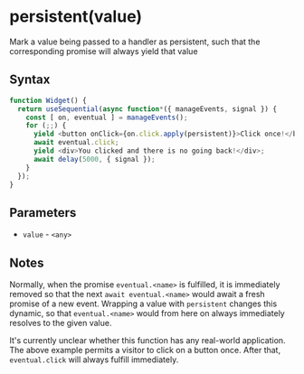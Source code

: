 # persistent(value)

Mark a value being passed to a handler as persistent, such that the corresponding promise will always yield
that value

## Syntax

```js
function Widget() {
  return useSequential(async function*({ manageEvents, signal }) {
    const [ on, eventual ] = manageEvents();
    for (;;) {
      yield <button onClick={on.click.apply(persistent)}>Click once!</button>;
      await eventual.click;
      yield <div>You clicked and there is no going back!</div>;
      await delay(5000, { signal });
    }
  });
}
```

## Parameters

* `value` - `<any>`

## Notes

Normally, when the promise `eventual.<name>` is fulfilled, it is immediately removed so that the next
`await eventual.<name>` would await a fresh promise of a new event. Wrapping a value with `persistent` changes this
dynamic, so that `eventual.<name>` would from here on always immediately resolves to the given value.

It's currently unclear whether this function has any real-world application. The above example permits a
visitor to click on a button once. After that, `eventual.click` will always fulfill immediately.
